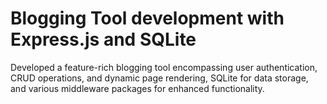# Blogging Tool development with Express.js and SQLite

Developed a feature-rich blogging tool encompassing user authentication, CRUD operations, and dynamic page rendering, SQLite for data storage, and various middleware packages for enhanced functionality.
